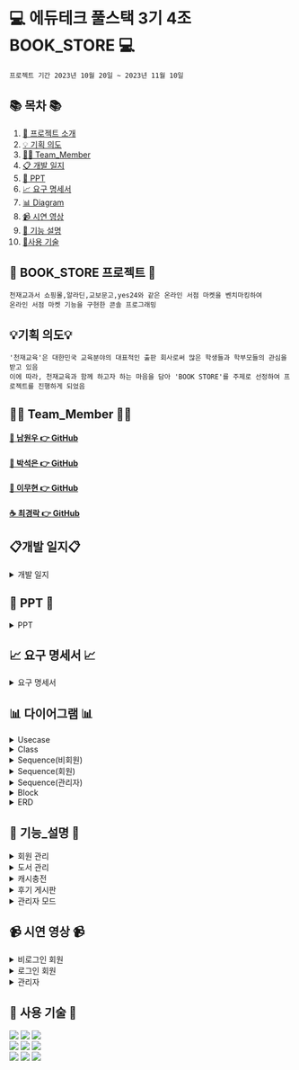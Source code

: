#  💻 에듀테크 풀스택 3기 4조 BOOK_STORE 💻
```bash
프로젝트 기간 2023년 10월 20일 ~ 2023년 11월 10일
```
## 📚 목차 📚

1. [📖 프로젝트 소개](#-book_store-프로젝트-)
2. [💡 기획 의도](#기획-의도)
3. [🙋‍♀️ Team_Member](#%EF%B8%8F-team_member-%EF%B8%8F)
4. [📋 개발 일지](#개발-일지)
5. [📂 PPT](#-ppt-)
6. [📈  요구 명세서](#-요구-명세서-)
7. [📊 Diagram](#-다이어그램-)
8. [📹 시연 영상](#-시연-영상-)
9. [📝 기능 설명](#-기능_설명-)
10. [🔨사용 기술](#-사용-기술-)
   
      
## 📖 BOOK_STORE 프로젝트 📖
```bash프로젝트 소개
천재교과서 쇼핑몰,알라딘,교보문고,yes24와 같은 온라인 서점 마켓을 벤치마킹하여
온라인 서점 마켓 기능을 구현한 콘솔 프로그래밍
```
## 💡기획 의도💡
```
'천재교육'은 대한민국 교육분야의 대표적인 출판 회사로써 많은 학생들과 학부모들의 관심을 받고 있음
이에 따라, 천재교육과 함께 하고자 하는 마음을 담아 'BOOK STORE'를 주제로 선정하여 프로젝트를 진행하게 되었음
```

## 🙋‍♀️ Team_Member 🙋‍♀️

#### [🌱 남원우 👉 GitHub](https://github.com/wwnoov)
#### [🎵 박석은 👉 GitHub](https://github.com/seokeunpark)
#### [🧟 이무현 👉 GitHub](https://github.com/LMH9999)
#### [☕ 최경락 👉 GitHub](https://github.com/raknrak)

## 📋개발 일지📋
<details><summary>개발 일지</summary>
   
![개발일지](https://github.com/wwnoov/Team_ProJect/assets/145524959/02abd97a-26c8-4e52-ba7a-9e85c5d4b296)
</details>


## 📂 PPT 📂

<details><summary>PPT</summary>

![1](https://github.com/wwnoov/OC_Team_ProJect/assets/145524959/b79205c3-050c-4411-931c-86b7704b1b23)
![2](https://github.com/wwnoov/OC_Team_ProJect/assets/145524959/fe65175d-c4ba-468e-b41a-1ee70fb1e451)
![3](https://github.com/wwnoov/OC_Team_ProJect/assets/145524959/b0f02ace-18a7-453b-b4df-5d17b98e4082)
![4](https://github.com/wwnoov/OC_Team_ProJect/assets/145524959/4a60bed5-f17e-4b9c-b32a-7b32201f169e)
![5](https://github.com/wwnoov/OC_Team_ProJect/assets/145524959/466e391b-6a3f-400b-a80e-04638f4c5631)
![6](https://github.com/wwnoov/OC_Team_ProJect/assets/145524959/fe63ef09-782d-4f7e-95ba-985fa0206315)
![7](https://github.com/wwnoov/OC_Team_ProJect/assets/145524959/f1b3a582-f2fd-47fe-bca4-f22b20ae2fe8)
![8](https://github.com/wwnoov/OC_Team_ProJect/assets/145524959/d71a120e-93f7-461f-9f28-332a39881ce5)
![9](https://github.com/wwnoov/OC_Team_ProJect/assets/145524959/96651db8-8df0-40fe-b500-7b828c99e18c)
![10](https://github.com/wwnoov/OC_Team_ProJect/assets/145524959/55e954d0-0c27-4420-92e1-236a12cf674a)
![11](https://github.com/wwnoov/OC_Team_ProJect/assets/145524959/8d64b512-dd1f-446a-9c08-8c7aa9061138)
![12](https://github.com/wwnoov/OC_Team_ProJect/assets/145524959/f1affdd0-7143-4b53-9815-e283cda2a82a)
![13](https://github.com/wwnoov/OC_Team_ProJect/assets/145524959/d6877053-3290-4ea2-ab3d-d16c01b88bdd)
![14](https://github.com/wwnoov/OC_Team_ProJect/assets/145524959/ffdf8495-2ac4-4152-b6d5-5f537349d208)
![15](https://github.com/wwnoov/OC_Team_ProJect/assets/145524959/6eafcea1-763a-440c-8077-61cc0ad91849)
![16](https://github.com/wwnoov/OC_Team_ProJect/assets/145524959/fef2a1ce-64bc-47c1-a902-1899e70c9852)
![17](https://github.com/wwnoov/OC_Team_ProJect/assets/145524959/9e20ee8f-f10b-45b9-a1a0-06ae7041132f)
![18](https://github.com/wwnoov/OC_Team_ProJect/assets/145524959/1cc8b092-a2ec-4390-9b1c-488b2c539545)
![19](https://github.com/wwnoov/OC_Team_ProJect/assets/145524959/5c1e6592-545e-43f5-83f4-a9e9d1e43e64)
![20](https://github.com/wwnoov/OC_Team_ProJect/assets/145524959/981f72ca-f08a-4a70-997b-407de8d047eb)
![21](https://github.com/wwnoov/OC_Team_ProJect/assets/145524959/2996dc0d-ce90-445b-bad5-d301cac6882b)
![22](https://github.com/wwnoov/OC_Team_ProJect/assets/145524959/47c3f26c-a140-459c-a95d-edde3c9aac50)
![23](https://github.com/wwnoov/OC_Team_ProJect/assets/145524959/4f46de91-85bf-4587-a72f-932547724468)
![24](https://github.com/wwnoov/OC_Team_ProJect/assets/145524959/3a7f1b24-4b95-4606-aca3-87358c7149cb)
![25](https://github.com/wwnoov/OC_Team_ProJect/assets/145524959/9a74daaa-5d66-40d2-8d41-9deefe055904)
![26](https://github.com/wwnoov/OC_Team_ProJect/assets/145524959/0470af84-7f9a-469a-ad32-5d9d10896db1)
![27](https://github.com/wwnoov/OC_Team_ProJect/assets/145524959/525edf0f-d1f9-4091-a6a4-18b25264df66)
![28](https://github.com/wwnoov/OC_Team_ProJect/assets/145524959/c02392c1-a3e0-4dcf-8eeb-fbe99314fc6b)
![29](https://github.com/wwnoov/OC_Team_ProJect/assets/145524959/d1149137-4580-4ee0-bdb8-6ae9cd15ff77)
![30](https://github.com/wwnoov/OC_Team_ProJect/assets/145524959/2d0db509-27f1-4df8-abaa-1ab34d6d9adb)
![31](https://github.com/wwnoov/OC_Team_ProJect/assets/145524959/92227787-218c-49bc-859f-44de2857eeef)
![32](https://github.com/wwnoov/OC_Team_ProJect/assets/145524959/cebce2d6-ec17-439a-aafc-9d18f07b2021)
![33](https://github.com/wwnoov/OC_Team_ProJect/assets/145524959/00ff2335-05ae-4a2f-b55a-210da8e56e79)
![34](https://github.com/wwnoov/OC_Team_ProJect/assets/145524959/e539f648-f8a6-4824-b04e-fcddf1530d80)
![35](https://github.com/wwnoov/OC_Team_ProJect/assets/145524959/fdfd1e53-318e-4bdd-b6ec-1e8034f565f7)
![36](https://github.com/wwnoov/OC_Team_ProJect/assets/145524959/71b92b5b-fefb-4295-b315-701bd4094ef7)
![37](https://github.com/wwnoov/OC_Team_ProJect/assets/145524959/9850c4c2-298f-4057-ae1f-eac27eb7cd1e)
![38](https://github.com/wwnoov/OC_Team_ProJect/assets/145524959/a61223f5-7d57-4504-a291-ffa36d42c55b)
![39](https://github.com/wwnoov/OC_Team_ProJect/assets/145524959/9fcd48a4-887e-4ea0-a038-e9870ac85689)
![40](https://github.com/wwnoov/OC_Team_ProJect/assets/145524959/0c35ff33-fafb-4a5f-85a4-ad0b8016fc9c)
![41](https://github.com/wwnoov/OC_Team_ProJect/assets/145524959/fe7bca0b-7e40-4568-aaa2-129ff2b90a29)
![42](https://github.com/wwnoov/OC_Team_ProJect/assets/145524959/f3767a55-63ec-4f7a-a5f9-4ab421800b68)
![43](https://github.com/wwnoov/OC_Team_ProJect/assets/145524959/18d33c09-feed-41ef-84bf-b7763b6f311f)
![44](https://github.com/wwnoov/OC_Team_ProJect/assets/145524959/2893bab6-3ceb-4a87-9b34-7bb3c6044592)
![45](https://github.com/wwnoov/OC_Team_ProJect/assets/145524959/0901b180-25e2-45b7-95c5-3644e0ad1834)

</details>


## 📈 요구 명세서 📈

<details><summary>요구 명세서</summary>

  <img src="https://github.com/wwnoov/Team_ProJect/blob/main/%ED%9A%8C%EC%9D%98%EB%A1%9D/%EC%9A%94%EA%B5%AC%EB%AA%85%EC%84%B8%EC%84%9C.png">
</details>

## 📊 다이어그램 📊

<details><summary>Usecase</summary>
<img src="https://github.com/wwnoov/Team_ProJect/blob/main/%ED%9A%8C%EC%9D%98%EB%A1%9D/4%EC%B0%A8%ED%9A%8C%EC%9D%98%EB%A1%9D/%EC%9C%A0%EC%8A%A4%EC%BC%80%EC%9D%B4%EC%8A%A42.png">
</details>

<details><summary>Class</summary>
  
<img src="https://github.com/seokeunpark/Team_ProJect/assets/145525099/5350cac5-b8af-48d6-b732-17e886037df0">

</details>
<details><summary>Sequence(비회원)</summary>
    
<img src="https://github.com/seokeunpark/Team_ProJect/assets/145525099/b479afc3-e8f9-4ee9-be58-9f7ae4927553">

</details>

</details>
<details><summary>Sequence(회원)</summary>
    
<img src="https://github.com/seokeunpark/Team_ProJect/assets/145525099/76d38c0d-66aa-45b3-846b-07972275234c">

</details>

</details>
<details><summary>Sequence(관리자)</summary>
    
<img src="https://github.com/seokeunpark/Team_ProJect/assets/145525099/a9dc285b-1a93-4886-9d32-edbba7e26783">

</details>

<details><summary>Block</summary>
    
<img src="https://github.com/seokeunpark/Team_ProJect/assets/145525099/26862a15-f0d3-4763-b8a4-fb26e16cd364">
    
</details>

<details><summary>ERD</summary>
<img src="https://github.com/seokeunpark/Team_ProJect/assets/145525099/824d1422-3be9-4b6e-90f2-78357c942dbe">
    
</details>

## 📝 기능_설명 📝
<details><summary>회원 관리
</summary>
   
[- 회원 가입시 중복 아이디 체크](https://github.com/wwnoov/Team_ProJect/blob/3d71db7397e3876ed22a09574323a7d3f5cff59e/Team_BookStore/src/BookStore.java#L1472C9-L1493C17)
<br/>
<img src="https://github.com/wwnoov/Team_ProJect/assets/145524959/27c7aff1-5231-485a-b1f3-1d8065977024" width="350px" height="150px">

<br/>

[- 관리자 아이디 가입 불가](https://github.com/wwnoov/Team_ProJect/blob/3d71db7397e3876ed22a09574323a7d3f5cff59e/Team_BookStore/src/BookStore.java#L1464C13-L1467C23")
<br/>
<img src="https://github.com/wwnoov/Team_ProJect/assets/145524959/243eba1e-7776-4a65-ae96-3d82f29b6fae" width="350px" height="150px">

<br/>

[- 로그인 시 비밀번호 오류 3회 시 로그인 불가](https://github.com/wwnoov/Team_ProJect/blob/3d71db7397e3876ed22a09574323a7d3f5cff59e/Team_BookStore/src/BookStore.java#L132C5-L188C17)
<br/>
<img src="https://github.com/wwnoov/Team_ProJect/assets/145524959/dbd6b9aa-e51c-4101-8db7-8b0347b20dda" width="350px" height="150px">

<br/>
</details>

<details><summary>도서 관리
</summary>
   
[- 도서 조회 · 구매]
<br/>
<img src="https://github.com/wwnoov/OC_Team_ProJect/assets/145524959/53355531-c6bb-421d-9920-b0203d21da7e"  width="500px" height="250px">
<br/>
   
[- 추천 도서]
<br/>
<img src="https://github.com/wwnoov/OC_Team_ProJect/assets/145524959/664a2a1e-600c-46e4-beb7-1700576e4c5f" width="500px" height="250px" >
<br/>
</details>

<details><summary>캐시충전
</summary>

[- 캐시충전]
<br/>
<img src="https://github.com/wwnoov/OC_Team_ProJect/assets/145524959/1d4d4890-f7df-4d4d-9fcb-e23e6863634f" width="500px" height="250px">

<br/>
 
[- 영수증]
<br/>
 <img src="https://github.com/wwnoov/OC_Team_ProJect/assets/145524959/40588a18-1593-4c24-990b-6cf305527a4d" width="500px" height="250px">

<br/>
</details>

<details><summary>후기 게시판
</summary>
   
[- 후기 게시글 등록](https://github.com/wwnoov/Team_ProJect/blob/4746ae41dc91a54c0eb54f17055d513a52899c29/Team_BookStore/src/BookStore.java#L271C5-L309C6) 
<br/>

<img src="https://github.com/wwnoov/OC_Team_ProJect/assets/145524959/902f811a-c90e-4c57-a7d7-7d815b0fa7ce" width="500" height="250">

<br/>

[- 후기 게시글 상세 읽기](https://github.com/wwnoov/Team_ProJect/blob/4746ae41dc91a54c0eb54f17055d513a52899c29/Team_BookStore/src/BookStore.java#L476C5-L494C6)

<br/>
<img src="https://github.com/wwnoov/OC_Team_ProJect/assets/145524959/55cac440-02b5-4c99-9059-be8eabe8e39e" width="500" height="250">

<br/>

[- 후기 게시글 수정/삭제](https://github.com/wwnoov/Team_ProJect/blob/4746ae41dc91a54c0eb54f17055d513a52899c29/Team_BookStore/src/BookStore.java#L437C5-L471C21)

<br/>
<img src="https://github.com/wwnoov/OC_Team_ProJect/assets/145524959/e1828fb5-733a-4fde-81b9-60fe138a68dc" width="500" height="250">
<br/>

</details>


<details><summary>관리자 모드
</summary>

[- 관리자 로그인]
<br/>
<img src="https://github.com/wwnoov/OC_Team_ProJect/assets/145524959/a444c3f1-f3e0-41b1-9a79-86606a4a5780"  width="500" height="250">
<br/>
[- 관리자 새책 추가]
<br/>
<img src="https://github.com/wwnoov/OC_Team_ProJect/assets/145524959/74d5bf7c-5989-43af-8909-daade09489c6"  width="500" height="250">
<br/>
[- 관리자 게시판관리]
<br/>
<img src="https://github.com/wwnoov/OC_Team_ProJect/assets/145524959/060c613e-1425-4f6f-a580-ee0a3f3fd6b3"  width="500" height="250">
<br/>
[- 관리자 이달의 도서] 
<br/>
<img src="https://github.com/wwnoov/OC_Team_ProJect/assets/145524959/cfa076e8-3c9a-45ac-bc8e-27ef11c71b2d"  width="500" height="150">

</details>

## 📹 시연 영상 📹

<details><summary>비로그인 회원</summary>
   
![일반회원](https://user-images.githubusercontent.com/145524959/280589563-33cc394a-bcfe-41e9-b6ab-49863de391c8.gif)
</details>
    
<details><summary>로그인 회원</summary>
    
![일반회원](https://github.com/wwnoov/Team_ProJect/assets/145524959/33cc394a-bcfe-41e9-b6ab-49863de391c8)

</details>

<details><summary>관리자</summary>
    
![일반회원](https://github.com/wwnoov/Team_ProJect/assets/145524959/33cc394a-bcfe-41e9-b6ab-49863de391c8)

</details>


## 🔨 사용 기술 🔨
<div>
<img src="https://img.shields.io/badge/JAVA-C01818?style=flat-square&logo=coffeescript&logoColor=white" />
<img src="https://img.shields.io/badge/MySQL-4479A1?style=flat&logo=MySQL&logoColor=white" />
<img src="https://img.shields.io/badge/MariaDB-003545?style=flat&logo=MariaDB&logoColor=white" />
<br>
<img src="https://img.shields.io/badge/IntelliJ-000000?style=flat-square&logo=intellijidea&logoColor=white" />
<img src="https://img.shields.io/badge/Slack-4A154B?style=flat-square&logo=slack&logoColor=white" />
<img src="https://img.shields.io/badge/StarUML-E25A1C?style=flat-square&logo=apachespark&logoColor=white" />
<br>
<img src="https://img.shields.io/badge/GitHub-181717?style=flat-square&logo=GitHub&logoColor=white" />
<img src="https://img.shields.io/badge/Git-F05032?style=flat-square&logo=git&logoColor=white" />
<img src="https://img.shields.io/badge/Sourcetree-0052CC?style=flat-square&logo=Sourcetree&logoColor=blue" />
<br>

</div>


